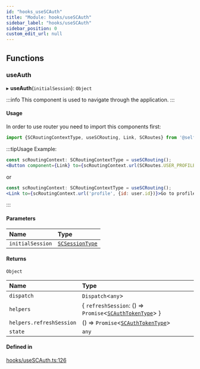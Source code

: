 ```yaml
---
id: "hooks_useSCAuth"
title: "Module: hooks/useSCAuth"
sidebar_label: "hooks/useSCAuth"
sidebar_position: 0
custom_edit_url: null
---
```


## Functions

### useAuth

▸ **useAuth**(`initialSession`): `Object`

:::info
This component is used to navigate through the application.
:::

#### Usage

In order to use router you need to import this components first:

```jsx
import {SCRoutingContextType, useSCRouting, Link, SCRoutes} from '@selfcommunity/core';
````

:::tipUsage Example:

```jsx
const scRoutingContext: SCRoutingContextType = useSCRouting();
<Button component={Link} to={scRoutingContext.url(SCRoutes.USER_PROFILE_ROUTE_NAME, {id: user.id})>Go to profile</Button>
````
or

```jsx
const scRoutingContext: SCRoutingContextType = useSCRouting();
<Link to={scRoutingContext.url('profile', {id: user.id})}>Go to profile</Link>
````
:::

#### Parameters

| Name | Type |
| :------ | :------ |
| `initialSession` | [`SCSessionType`](../interfaces/types_context.SCSessionType) |

#### Returns

`Object`

| Name | Type |
| :------ | :------ |
| `dispatch` | `Dispatch`<`any`\> |
| `helpers` | { `refreshSession`: () => `Promise`<[`SCAuthTokenType`](../interfaces/types_context.SCAuthTokenType)\>  } |
| `helpers.refreshSession` | () => `Promise`<[`SCAuthTokenType`](../interfaces/types_context.SCAuthTokenType)\> |
| `state` | `any` |

#### Defined in

[hooks/useSCAuth.ts:126](https://github.com/selfcommunity/community-ui/blob/009afd8/packages/sc-core/src/hooks/useSCAuth.ts#L126)
